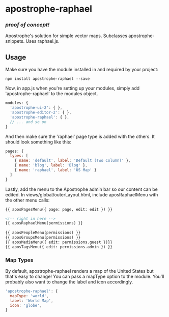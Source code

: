 apostrophe-raphael
==================

### *proof of concept!* 

Apostrophe's solution for simple vector maps. Subclasses apostrophe-snippets. Uses raphael.js.

## Usage
Make sure you have the module installed in and required by your project:
```
npm install apostrophe-raphael --save
```

Now, in app.js when you're setting up your modules, simply add 'apostrophe-raphael' to the modules object.

```javascript
modules: {
  'apostrophe-ui-2': { },
  'apostrophe-editor-2': { },
  'apostrophe-raphael': { },
  // ... and so on
}
```
And then make sure the 'raphael' page type is added with the others. It should look something like this:

```javascript
pages: {
  types: [
    { name: 'default', label: 'Default (Two Column)' },
    { name: 'blog', label: 'Blog' },
    { name: 'raphael', label: 'US Map' }
  ]
}
```

Lastly, add the menu to the Apostrophe admin bar so our content can be edited. In views/global/outerLayout.html, include aposRaphaelMenu with the other menu calls:

```html
{{ aposPagesMenu({ page: page, edit: edit }) }}

<!-- right in here -->
{{ aposRaphaelMenu(permissions) }}
          
{{ aposPeopleMenu(permissions) }}
{{ aposGroupsMenu(permissions) }}
{{ aposMediaMenu({ edit: permissions.guest })}}
{{ aposTagsMenu({ edit: permissions.admin }) }}
```


### Map Types
By default, apostrophe-raphael renders a map of the United States but that's easy to change! You can pass a mapType option to the module. You'll probably also want to change the label and icon accordingly.

```javascript
'apostrophe-raphael': {
  mapType: 'world',
  label: 'World Map',
  icon: 'globe',
}
```
